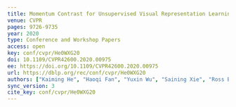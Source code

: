 ```yaml
---
title: Momentum Contrast for Unsupervised Visual Representation Learning.
venue: CVPR
pages: 9726-9735
year: 2020
type: Conference and Workshop Papers
access: open
key: conf/cvpr/He0WXG20
doi: 10.1109/CVPR42600.2020.00975
ee: https://doi.org/10.1109/CVPR42600.2020.00975
url: https://dblp.org/rec/conf/cvpr/He0WXG20
authors: ["Kaiming He", "Haoqi Fan", "Yuxin Wu", "Saining Xie", "Ross B. Girshick"]
sync_version: 3
cite_key: conf/cvpr/He0WXG20
---
```

